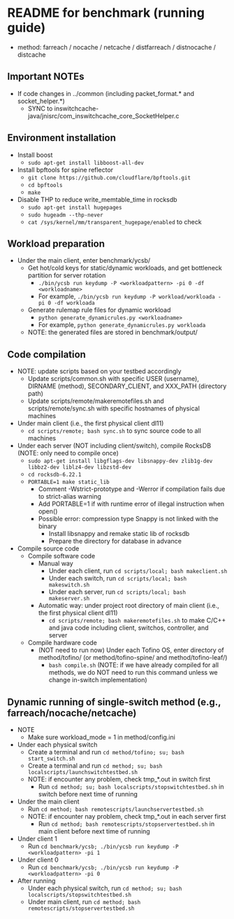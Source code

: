 # README for benchmark (running guide)

- method: farreach / nocache / netcache / distfarreach / distnocache / distcache

## Important NOTEs

- If code changes in ../common (including packet_format.\* and socket_helper.\*)
	+ SYNC to inswitchcache-java/jnisrc/com_inswitchcache_core_SocketHelper.c

## Environment installation

- Install boost
	+ `sudo apt-get install libboost-all-dev`
- Install bpftools for spine reflector
	+ `git clone https://github.com/cloudflare/bpftools.git`
	+ `cd bpftools`
	+ `make`
- Disable THP to reduce write_memtable_time in rocksdb
	+ `sudo apt-get install hugepages`
	+ `sudo hugeadm --thp-never`
	+ `cat /sys/kernel/mm/transparent_hugepage/enabled` to check

## Workload preparation

- Under the main client, enter benchmark/ycsb/
	+ Get hot/cold keys for static/dynamic workloads, and get bottleneck partition for server rotation
		* `./bin/ycsb run keydump -P <workloadpattern> -pi 0 -df <workloadname>`
		* For example, `./bin/ycsb run keydump -P workload/workloada -pi 0 -df workloada`
	+ Generate rulemap rule files for dynamic workload
		* `python generate_dynamicrules.py <workloadname>`
		* For example, `python generate_dynamicrules.py workloada`
	+ NOTE: the generated files are stored in benchmark/output/

## Code compilation

- NOTE: update scripts based on your testbed accordingly
	+ Update scripts/common.sh with specific USER (username), DIRNAME (method), SECONDARY_CLIENT, and XXX_PATH (directory path)
	+ Update scripts/remote/makeremotefiles.sh and scripts/remote/sync.sh with specific hostnames of physical machines
- Under main client (i.e., the first physical client dl11)
	+ `cd scripts/remote; bash sync.sh` to sync source code to all machines
- Under each server (NOT including client/switch), compile RocksDB (NOTE: only need to compile once)
	+ `sudo apt-get install libgflags-dev libsnappy-dev zlib1g-dev libbz2-dev liblz4-dev libzstd-dev`
	+ `cd rocksdb-6.22.1`
	+ `PORTABLE=1 make static_lib`
		* Comment -Wstrict-prototype and -Werror if compilation fails due to strict-alias warning
		* Add PORTABLE=1 if with runtime error of illegal instruction when open()
		* Possible error: compression type Snappy is not linked with the binary
			- Install libsnappy and remake static lib of rocksdb
			- Prepare the directory for database in advance
- Compile source code
	+ Compile software code
		* Manual way
			- Under each client, run `cd scripts/local; bash makeclient.sh`
			- Under each switch, run `cd scripts/local; bash makeswitch.sh`
			- Under each server, run `cd scripts/local; bash makeserver.sh`
		* Automatic way: under project root directory of main client (i.e., the first physical client dl11)
			- `cd scripts/remote; bash makeremotefiles.sh` to make C/C++ and java code including client, switchos, controller, and server
	+ Compile hardware code
		* (NOT need to run now) Under each Tofino OS, enter directory of method/tofino/ (or method/tofino-spine/ and method/tofino-leaf/)
			- `bash compile.sh` (NOTE: if we have already compiled for all methods, we do NOT need to run this command unless we change in-switch implementation)

## Dynamic running of single-switch method (e.g., farreach/nocache/netcache)

- NOTE
	+ Make sure workload_mode = 1 in method/config.ini
- Under each physical switch
	+ Create a terminal and run `cd method/tofino; su; bash start_switch.sh`
	+ Create a terminal and run `cd method; su; bash localscripts/launchswitchtestbed.sh`
	+ NOTE: if encounter any problem, check tmp_\*.out in switch first
		* Run `cd method; su; bash localscripts/stopswitchtestbed.sh` in switch before next time of running
- Under the main client
	+ Run `cd method; bash remotescripts/launchservertestbed.sh`
	+ NOTE: if encounter nay problem, check tmp_\*.out in each server first
		* Run `cd method; bash remotescripts/stopservertestbed.sh` in main client before next time of running
- Under client 1
	+ Run `cd benchmark/ycsb; ./bin/ycsb run keydump -P <workloadpattern> -pi 1`
- Under client 0
	+ Run `cd benchmark/ycsb; ./bin/ycsb run keydump -P <workloadpattern> -pi 0`
- After running
	+ Under each physical switch, run `cd method; su; bash localscripts/stopswitchtestbed.sh`
	+ Under main client, run `cd method; bash remotescripts/stopservertestbed.sh`
